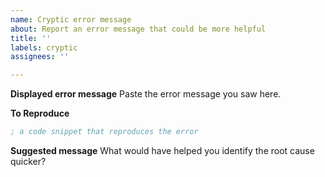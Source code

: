 ```yaml
---
name: Cryptic error message
about: Report an error message that could be more helpful
title: ''
labels: cryptic
assignees: ''

---
```


**Displayed error message**
Paste the error message you saw here.

**To Reproduce**
```clojure
; a code snippet that reproduces the error
```

**Suggested message**
What would have helped you identify the root cause quicker?
